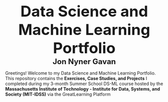 <font size ="8"> <div align="center">**Data Science and Machine Learning Portfolio**</div></font>
<font size ="5"> <div align="center">**Jon Nyner Gavan**</div></font>


Greetings! Welcome to my Data Science and Machine Learning Portfolio. This repository contains the **Exercises, Case Studies, and Projects** I completed during my 3-month Summer School DS-ML course hosted by the **Massachusetts Institute of Technology - Institute for Data, Systems, and Society (MIT-IDSS)** via the GreatLearning Platform
